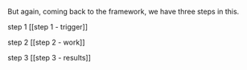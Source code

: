 
But again, coming back to the framework, we have three steps in this.

step 1
[[step 1 - trigger]]

step 2
[[step 2 - work]]

step 3
[[step 3  - results]]

